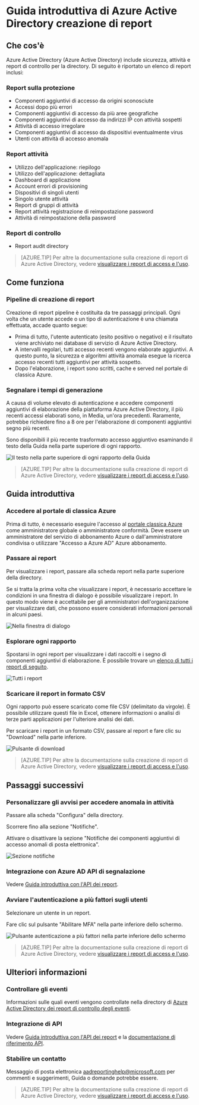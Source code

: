 <properties
   pageTitle="Azure Active Directory creazione di report: Guida introduttiva | Microsoft Azure"
   description="Sono elencati i diversi report disponibili nei report di Azure Active Directory"
   services="active-directory"
   documentationCenter=""
   authors="dhanyahk"
   manager="femila"
   editor=""/>

<tags
   ms.service="active-directory"
   ms.devlang="na"
   ms.topic="get-started-article"
   ms.tgt_pltfrm="na"
   ms.workload="identity"
   ms.date="03/07/2016"
   ms.author="dhanyahk"/>

# <a name="getting-started-with-azure-active-directory-reporting"></a>Guida introduttiva di Azure Active Directory creazione di report

## <a name="what-it-is"></a>Che cos'è

Azure Active Directory (Azure Active Directory) include sicurezza, attività e report di controllo per la directory. Di seguito è riportato un elenco di report inclusi:

### <a name="security-reports"></a>Report sulla protezione

- Componenti aggiuntivi di accesso da origini sconosciute
- Accessi dopo più errori
- Componenti aggiuntivi di accesso da più aree geografiche
- Componenti aggiuntivi di accesso da indirizzi IP con attività sospetti
- Attività di accesso irregolare
- Componenti aggiuntivi di accesso da dispositivi eventualmente virus
- Utenti con attività di accesso anomala

### <a name="activity-reports"></a>Report attività

- Utilizzo dell'applicazione: riepilogo
- Utilizzo dell'applicazione: dettagliata
- Dashboard di applicazione
- Account errori di provisioning
- Dispositivi di singoli utenti
- Singolo utente attività
- Report di gruppi di attività
- Report attività registrazione di reimpostazione password
- Attività di reimpostazione della password

### <a name="audit-reports"></a>Report di controllo

- Report audit directory

> [AZURE.TIP] Per altre la documentazione sulla creazione di report di Azure Active Directory, vedere [visualizzare i report di access e l'uso](active-directory-view-access-usage-reports.md).



## <a name="how-it-works"></a>Come funziona


### <a name="reporting-pipeline"></a>Pipeline di creazione di report

Creazione di report pipeline è costituita da tre passaggi principali. Ogni volta che un utente accede o un tipo di autenticazione è una chiamata effettuata, accade quanto segue:

- Prima di tutto, l'utente autenticato (esito positivo o negativo) e il risultato viene archiviato nei database di servizio di Azure Active Directory.
- A intervalli regolari, tutti accesso recenti vengono elaborate aggiuntivi. A questo punto, la sicurezza e algoritmi attività anomala esegue la ricerca accesso recenti tutti aggiuntivi per attività sospetto.
- Dopo l'elaborazione, i report sono scritti, cache e served nel portale di classica Azure.

### <a name="report-generation-times"></a>Segnalare i tempi di generazione

A causa di volume elevato di autenticazione e accedere componenti aggiuntivi di elaborazione della piattaforma Azure Active Directory, il più recenti accessi elaborati sono, in Media, un'ora precedenti. Raramente, potrebbe richiedere fino a 8 ore per l'elaborazione di componenti aggiuntivi segno più recenti.

Sono disponibili il più recente trasformato accesso aggiuntivo esaminando il testo della Guida nella parte superiore di ogni rapporto.

![Il testo nella parte superiore di ogni rapporto della Guida](./media/active-directory-reporting-getting-started/reportingWatermark.PNG)

> [AZURE.TIP] Per altre la documentazione sulla creazione di report di Azure Active Directory, vedere [visualizzare i report di access e l'uso](active-directory-view-access-usage-reports.md).



## <a name="getting-started"></a>Guida introduttiva


### <a name="sign-into-the-azure-classic-portal"></a>Accedere al portale di classica Azure

Prima di tutto, è necessario eseguire l'accesso al [portale classica Azure](https://manage.windowsazure.com) come amministratore globale o amministratore conformità. Deve essere un amministratore del servizio di abbonamento Azure o dall'amministratore condivisa o utilizzare "Accesso a Azure AD" Azure abbonamento.

### <a name="navigate-to-reports"></a>Passare ai report

Per visualizzare i report, passare alla scheda report nella parte superiore della directory.

Se si tratta la prima volta che visualizzare i report, è necessario accettare le condizioni in una finestra di dialogo è possibile visualizzare i report. In questo modo viene è accettabile per gli amministratori dell'organizzazione per visualizzare dati, che possono essere considerati informazioni personali in alcuni paesi.

![Nella finestra di dialogo](./media/active-directory-reporting-getting-started/dialogBox.png)

### <a name="explore-each-report"></a>Esplorare ogni rapporto

Spostarsi in ogni report per visualizzare i dati raccolti e i segno di componenti aggiuntivi di elaborazione. È possibile trovare un [elenco di tutti i report di seguito](active-directory-reporting-guide.md).

![Tutti i report](./media/active-directory-reporting-getting-started/reportsMain.png)

### <a name="download-the-reports-as-csv"></a>Scaricare il report in formato CSV

Ogni rapporto può essere scaricato come file CSV (delimitato da virgole). È possibile utilizzare questi file in Excel, ottenere informazioni o analisi di terze parti applicazioni per l'ulteriore analisi dei dati.

Per scaricare i report in un formato CSV, passare al report e fare clic su "Download" nella parte inferiore.

![Pulsante di download](./media/active-directory-reporting-getting-started/downloadButton.png)

> [AZURE.TIP] Per altre la documentazione sulla creazione di report di Azure Active Directory, vedere [visualizzare i report di access e l'uso](active-directory-view-access-usage-reports.md).





## <a name="next-steps"></a>Passaggi successivi

### <a name="customize-alerts-for-anomalous-sign-in-activity"></a>Personalizzare gli avvisi per accedere anomala in attività

Passare alla scheda "Configura" della directory.

Scorrere fino alla sezione "Notifiche".

Attivare o disattivare la sezione "Notifiche dei componenti aggiuntivi di accesso anomali di posta elettronica".

![Sezione notifiche](./media/active-directory-reporting-getting-started/notificationsSection.png)

### <a name="integrate-with-the-azure-ad-reporting-api"></a>Integrazione con Azure AD API di segnalazione

Vedere [Guida introduttiva con l'API dei report](active-directory-reporting-api-getting-started.md).

### <a name="engage-multi-factor-authentication-on-users"></a>Avviare l'autenticazione a più fattori sugli utenti

Selezionare un utente in un report.

Fare clic sul pulsante "Abilitare MFA" nella parte inferiore dello schermo.

![Pulsante autenticazione a più fattori nella parte inferiore dello schermo](./media/active-directory-reporting-getting-started/mfaButton.png)

> [AZURE.TIP] Per altre la documentazione sulla creazione di report di Azure Active Directory, vedere [visualizzare i report di access e l'uso](active-directory-view-access-usage-reports.md).




## <a name="learn-more"></a>Ulteriori informazioni


### <a name="audit-events"></a>Controllare gli eventi

Informazioni sulle quali eventi vengono controllate nella directory di [Azure Active Directory dei report di controllo degli eventi](active-directory-reporting-audit-events.md).

### <a name="api-integration"></a>Integrazione di API

Vedere [Guida introduttiva con l'API dei report](active-directory-reporting-api-getting-started.md) e la [documentazione di riferimento API](https://msdn.microsoft.com/library/azure/mt126081.aspx).

### <a name="get-in-touch"></a>Stabilire un contatto

Messaggio di posta elettronica [aadreportinghelp@microsoft.com](mailto:aadreportinghelp@microsoft.com) per commenti e suggerimenti, Guida o domande potrebbe essere.

> [AZURE.TIP] Per altre la documentazione sulla creazione di report di Azure Active Directory, vedere [visualizzare i report di access e l'uso](active-directory-view-access-usage-reports.md).
